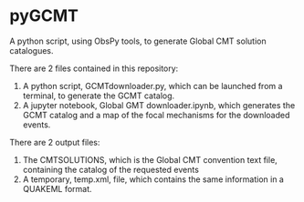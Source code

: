 # pyGCMT
A python script, using ObsPy tools, to generate Global CMT solution catalogues.



There are 2 files contained in this repository:

1) A python script, GCMTdownloader.py, which can be launched from a terminal, to generate the GCMT catalog.
2) A jupyter notebook, Global GMT downloader.ipynb, which generates the GCMT catalog and a map of the focal mechanisms for the downloaded events.

There are 2 output files:

1) The CMTSOLUTIONS, which is the Global CMT convention text file, containing the catalog of the requested events
2) A temporary, temp.xml, file, which contains the same information in a QUAKEML format.
